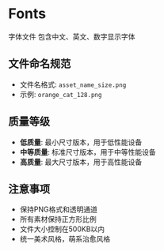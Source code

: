 # Fonts

字体文件
包含中文、英文、数字显示字体

## 文件命名规范

- 文件名格式: `asset_name_size.png`
- 示例: `orange_cat_128.png`

## 质量等级

- **低质量**: 最小尺寸版本，用于低性能设备
- **中等质量**: 标准尺寸版本，用于中等性能设备  
- **高质量**: 最大尺寸版本，用于高性能设备

## 注意事项

- 保持PNG格式和透明通道
- 所有素材保持正方形比例
- 文件大小控制在500KB以内
- 统一美术风格，萌系治愈风格
